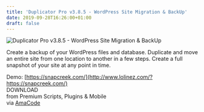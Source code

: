 ```yaml
---
title: 'Duplicator Pro v3.8.5 - WordPress Site Migration & BackUp'
date: 2019-09-28T16:26:00+01:00
draft: false
---
```


![Duplicator Pro v3.8.5 - WordPress Site Migration & BackUp](http://www.codelist.cc/uploads/posts/2017-08/1503931413_duplicatorpro.jpg "Duplicator Pro v3.8.5 - WordPress Site Migration & BackUp")  
  
Create a backup of your WordPress files and database. Duplicate and move an entire site from one location to another in a few steps. Create a full snapshot of your site at any point in time.  
  
Demo: [https://snapcreek.com/](http://www.lolinez.com/?https://snapcreek.com/)  
DOWNLOAD  
from Premium Scripts, Plugins & Mobile  
via [AmaCode](https://amazcode.ooo)
